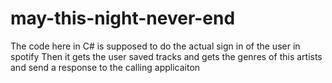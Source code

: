 may-this-night-never-end
========================
The code here in C# is supposed to do the actual sign in of the user in spotify
Then it gets the user saved tracks and 
gets the genres of this artists and send a response to the calling applicaiton
